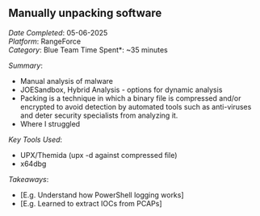 ## Manually unpacking software
*Date Completed*: 05-06-2025  
*Platform*: RangeForce  
*Category*: Blue Team
Time Spent*: ~35 minutes

*Summary*:  
- Manual analysis of malware
- JOESandbox, Hybrid Analysis - options for dynamic analysis
- Packing is a technique in which a binary file is compressed and/or encrypted to avoid detection by automated tools such as anti-viruses and deter security specialists from analyzing it.  
- Where I struggled  

*Key Tools Used*:  
- UPX/Themida (upx -d against compressed file)
- x64dbg

*Takeaways*:  
- [E.g. Understand how PowerShell logging works]
- [E.g. Learned to extract IOCs from PCAPs]
